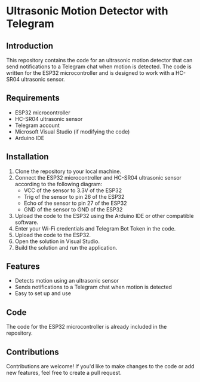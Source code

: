 # Ultrasonic Motion Detector with Telegram

## Introduction

This repository contains the code for an ultrasonic motion detector that can send notifications to a Telegram chat when motion is detected. The code is written for the ESP32 microcontroller and is designed to work with a HC-SR04 ultrasonic sensor.

## Requirements

- ESP32 microcontroller
- HC-SR04 ultrasonic sensor
- Telegram account
- Microsoft Visual Studio (if modifying the code)
- Arduino IDE

## Installation

1. Clone the repository to your local machine.
2. Connect the ESP32 microcontroller and HC-SR04 ultrasonic sensor according to the following diagram:
   - VCC of the sensor to 3.3V of the ESP32
   - Trig of the sensor to pin 26 of the ESP32
   - Echo of the sensor to pin 27 of the ESP32
   - GND of the sensor to GND of the ESP32
3. Upload the code to the ESP32 using the Arduino IDE or other compatible software.
4. Enter your Wi-Fi credentials and Telegram Bot Token in the code.
5. Upload the code to the ESP32.
6. Open the solution in Visual Studio.
7. Build the solution and run the application.

## Features

- Detects motion using an ultrasonic sensor
- Sends notifications to a Telegram chat when motion is detected
- Easy to set up and use

## Code

The code for the ESP32 microcontroller is already included in the repository.

## Contributions

Contributions are welcome! If you'd like to make changes to the code or add new features, feel free to create a pull request.
